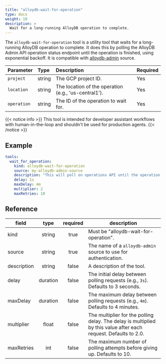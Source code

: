 ```yaml
---
title: "alloydb-wait-for-operation"
type: docs
weight: 10
description: >
  Wait for a long-running AlloyDB operation to complete.
---
```


The `alloydb-wait-for-operation` tool is a utility tool that waits for a
long-running AlloyDB operation to complete. It does this by polling the AlloyDB
Admin API operation status endpoint until the operation is finished, using
exponential backoff. It is compatible with [alloydb-admin](../../sources/alloydb-admin.md) source.

| Parameter  | Type   | Description                                                                              | Required |
| :--------- | :----- | :--------------------------------------------------------------------------------------- | :------- |
| `project`  | string | The GCP project ID.                                  | Yes      |
| `location` | string | The location of the operation (e.g., 'us-central1'). | Yes      |
| `operation`| string | The ID of the operation to wait for.                 | Yes      | 

{{< notice info >}}
This tool is intended for developer assistant workflows with human-in-the-loop
and shouldn't be used for production agents.
{{< /notice >}}

## Example

```yaml
tools:
  wait_for_operation:
    kind: alloydb-wait-for-operation
    source: my-alloydb-admin-source
    description: "This will poll on operations API until the operation is done. For checking operation status we need projectId, locationID and operationId. Once instance is created give follow up steps on how to use the variables to bring data plane MCP server up in local and remote setup."
    delay: 1s
    maxDelay: 4m
    multiplier: 2
    maxRetries: 10
```

## Reference

| **field**   | **type** | **required** | **description**                                                                                                  |
| ----------- | :------: | :----------: | ---------------------------------------------------------------------------------------------------------------- |
| kind        |  string  |     true     | Must be "alloydb-wait-for-operation".                                                                            |
| source      |  string  |     true     | The name of a `alloydb-admin` source to use for authentication.                                                |
| description |  string  |    false     | A description of the tool.                                                                                       |
| delay       | duration |    false     | The initial delay between polling requests (e.g., `3s`). Defaults to 3 seconds.                                  |
| maxDelay    | duration |    false     | The maximum delay between polling requests (e.g., `4m`). Defaults to 4 minutes.                                  |
| multiplier  |  float   |    false     | The multiplier for the polling delay. The delay is multiplied by this value after each request. Defaults to 2.0. |
| maxRetries  |   int    |    false     | The maximum number of polling attempts before giving up. Defaults to 10.                                         |
